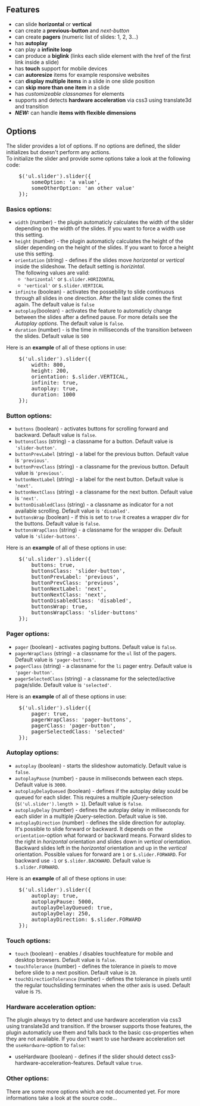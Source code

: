 ## Features
* can slide **horizontal** or **vertical**
* can create a **previous-button** and *next-button*
* can create **pagers** (numeric list of slides: 1, 2, 3...)
* has **autoplay**
* can play a **infinite loop**
* can produce a **biglink** (links each slide element with the href of the first link inside a slide)
* has **touch** support for mobile devices
* can **autoresize** items for example responsive websites
* can **display multiple items** in a slide in one slide position
* can **skip more than one item** in a slide
* has *customizeable classnames* for elements
* supports and detects **hardware acceleration** via css3 using translate3d and transition
* _**NEW:**_ can handle **items with flexible dimensions**








## Options
The slider provides a lot of options. If no options are defined, the slider initializes but doesn't perform any actions.  
To initialize the slider and provide some options take a look at the following code:
<pre>
	$('ul.slider').slider({
		someOption: 'a value',
		someOtherOption: 'an other value'
	});
</pre>

### Basics options:
* `width` (number) - the plugin automaticly calculates the width of the slider depending on the width of the slides. If you want to force a width use this setting.
* `height` (number) - the plugin automaticly calculates the height of the slider depending on the height of the slides. If you want to force a height use this setting.
* `orientation` (string) - defines if the slides move _horizontal_ or _vertical_ inside the slideshow. The default setting is _horizintal_.   
  The following values are valid:
	+ `'horizontal'` or `$.slider.HORIZONTAL`
	+ `'vertical'` or `$.slider.VERTICAL`
* `infinite` (boolean) - activates the possebility to slide continuous through all slides in one direction. After the last slide comes the first again. The default value is `false`
* `autoplay`(boolean) - activates the feature to automaticly change between the slides after a defined pause. For more details see the _Autoplay options_. The default value is `false`.
* `duration` (number) - is the time in milliseconds of the transition between the slides. Default value is `500`

Here is an **example** of all of these options in use:
<pre>
	$('ul.slider').slider({
		width: 800,
		height: 200,
		orientation: $.slider.VERTICAL,
		infinite: true,
		autoplay: true,
		duration: 1000
	});
</pre>

### Button options:
* `buttons`	(boolean) - activates buttons for scrolling forward and backward. Default value is `false`.
* `buttonsClass` (string) - a classname for a button. Default value is `'slider-button'`.
* `buttonPrevLabel` (string) - a label for the previous button. Default value is `'previous'`.
* `buttonPrevClass` (string) - a classname for the previous button. Default value is `'previous'`.
* `buttonNextLabel` (string) - a label for the next button. Default value is `'next'`.
* `buttonNextClass` (string) - a classname for the next button. Default value is `'next'`.
* `buttonDisabledClass` (string) - a classname as indicator for a not available scrolling. Default value is `'disabled'`.
* `buttonsWrap` (boolean) - if this is set to `true` it creates a wrapper div for the buttons. Default value is `false`.
* `buttonsWrapClass` (string) - a classname for the wrapper div. Default value is `'slider-buttons'`.

Here is an **example** of all of these options in use:
<pre>
	$('ul.slider').slider({
		buttons: true,
		buttonsClass: 'slider-button',
		buttonPrevLabel: 'previous',
		buttonPrevClass: 'previous',
		buttonNextLabel: 'next',
		buttonNextClass: 'next',
		buttonDisabledClass: 'disabled',
		buttonsWrap: true,
		buttonsWrapClass: 'slider-buttons'
	});
</pre>

### Pager options:
* `pager` (boolean) - activates paging buttons. Default value is `false`.
* `pagerWrapClass` (string)  - a classname for the `ul` list of the pagers. Default value is `'pager-buttons'`.
* `pagerClass` (string) - a classname for the `li` pager entry. Default value is `'pager-button'`.
* `pagerSelectedClass` (string) - a classname for the selected/active page/slide. Default value is `'selected'`.

Here is an **example** of all of these options in use:
<pre>
	$('ul.slider').slider({
		pager: true,
		pagerWrapClass: 'pager-buttons',
		pagerClass: 'pager-button',
		pagerSelectedClass: 'selected'
	});
</pre>

### Autoplay options:
* `autoplay` (boolean) - starts the slideshow automaticly. Default value is `false`.
* `autoplayPause` (number) - pause in miliseconds between each steps. Default value is `3000`.
* `autoplayDelayQueued` (boolean) - defines if the autoplay delay sould be queued for each slider. This requires a multiple jQuery-selection (`$('ul.slider').length > 1`). Default value is `false`.
* `autoplayDelay` (number) - defines the autoplay delay in miliseconds for each slider in a multiple jQuery-selection. Default value is `500`.
* `autoplayDirection` (number) - defines the slide direction for autoplay. It's possible to slide forward or backward. It depends on the `orientation`-option what forward or backward means. Forward slides to the right in _horizontal_ orientation and slides down in _vertical_ orientation. Backward slides left in the _horizontal_ orientation and up in the _vertical_ orientation. Possible values for forward are `1` or `$.slider.FORWARD`. For backward use `-1` or `$.slider.BACKWARD`. Default value is `$.slider.FORWARD`.

Here is an **example** of all of these options in use:
<pre>
	$('ul.slider').slider({
		autoplay: true,
		autoplayPause: 5000,
		autoplayDelayQueued: true,
		autoplayDelay: 250,
		autoplayDirection: $.slider.FORWARD
	});
</pre>

### Touch options:
* `touch` (boolean) - enables / disables touchfeature for mobile and desktop browsers. Default value is `false`.
* `touchTolerance` (number) -  defines the tolerance in pixels to move before slide to a next position. Default value is `20`.
* `touchDirectionTolerance` (number) - defines the tolerance in pixels until the regular touchsliding terminates when the other axis is used. Default value is `75`.

### Hardware acceleration option:
The plugin always try to detect and use hardware acceleration via css3 using translate3d and transition.
If the browser supports those features, the plugin automaticly use them and falls back to the basic css-properties when they are not available. If you don't want to use hardware acceleration set the `useHardware`-option to `false`:
* useHardware (boolean) - defines if the slider should detect css3-hardware-acceleration-features. Default value `true`.

### Other options:
There are some more options which are not documented yet.
For more informations take a look at the source code...